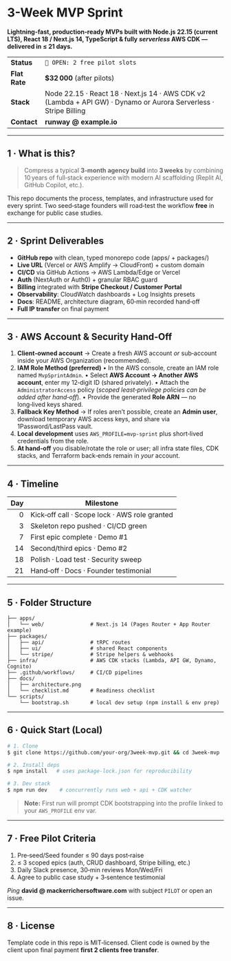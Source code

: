 # 3-Week MVP Sprint

**Lightning-fast, production‑ready MVPs built with Node.js **22.15** (current LTS), React 18 / Next.js 14, TypeScript & fully *serverless* AWS CDK — delivered in ≤ 21 days.**

|               |                                                                                                                  |
| ------------- | ---------------------------------------------------------------------------------------------------------------- |
| **Status**    | `🚀 OPEN: 2 free pilot slots`                                                                                    |
| **Flat Rate** | **\$32 000** (after pilots)                                                                                      |
| **Stack**     | Node 22.15 · React 18 · Next.js 14 · AWS CDK v2 (Lambda + API GW) · Dynamo or Aurora Serverless · Stripe Billing |
| **Contact**   | **runway @ example.io**                                                                                          |

---

## 1 · What is this?

> Compress a typical **3‑month agency build** into **3 weeks** by combining 10 years of full‑stack experience with modern AI scaffolding (Replit AI, GitHub Copilot, etc.).

This repo documents the process, templates, and infrastructure used for every sprint. Two seed‑stage founders will road‑test the workflow **free** in exchange for public case studies.

---

## 2 · Sprint Deliverables

* **GitHub repo** with clean, typed monorepo code (apps/ + packages/)
* **Live URL** (Vercel or AWS Amplify → CloudFront) + custom domain
* **CI/CD** via GitHub Actions → AWS Lambda/Edge or Vercel
* **Auth** (NextAuth or Auth0) + granular RBAC guard
* **Billing** integrated with **Stripe Checkout / Customer Portal**
* **Observability**: CloudWatch dashboards + Log Insights presets
* **Docs**: README, architecture diagram, 60‑min recorded hand‑off
* **Full IP transfer** on final payment

---

## 3 · AWS Account & Security Hand‑Off

1. **Client‑owned account** → Create a fresh AWS account *or* sub‑account inside your AWS Organization (recommended).
2. **IAM Role Method (preferred)**
   • In the AWS console, create an IAM role named `MvpSprintAdmin`.
   • Select **AWS Account → Another AWS account**, enter my 12‑digit ID (shared privately).
   • Attach the `AdministratorAccess` policy (*scoped least‑privilege policies can be added after hand‑off*).
   • Provide the generated **Role ARN** — no long‑lived keys shared.
3. **Fallback Key Method** → If roles aren’t possible, create an **Admin user**, download temporary AWS access keys, and share via 1Password/LastPass vault.
4. **Local development** uses `AWS_PROFILE=mvp-sprint` plus short‑lived credentials from the role.
5. **At hand‑off** you disable/rotate the role or user; all infra state files, CDK stacks, and Terraform back‑ends remain in *your* account.

---

## 4 · Timeline

| Day | Milestone                                     |
| --: | --------------------------------------------- |
|   0 | Kick‑off call · Scope lock · AWS role granted |
|   3 | Skeleton repo pushed · CI/CD green            |
|   7 | First epic complete · Demo #1                 |
|  14 | Second/third epics · Demo #2                  |
|  18 | Polish · Load test · Security sweep           |
|  21 | Hand‑off · Docs · Founder testimonial         |

---

## 5 · Folder Structure

```
├── apps/
│   └── web/               # Next.js 14 (Pages Router + App Router example)
├── packages/
│   ├── api/               # tRPC routes
│   ├── ui/                # shared React components
│   └── stripe/            # Stripe helpers & webhooks
├── infra/                 # AWS CDK stacks (Lambda, API GW, Dynamo, Cognito)
├── .github/workflows/     # CI/CD pipelines
├── docs/
│   ├── architecture.png
│   └── checklist.md       # Readiness checklist
└── scripts/
    └── bootstrap.sh       # local dev setup (npm install & env prep)
```

---

## 6 · Quick Start (Local)

```bash
# 1. Clone
$ git clone https://github.com/your‑org/3week‑mvp.git && cd 3week‑mvp

# 2. Install deps
$ npm install   # uses package‑lock.json for reproducibility

# 3. Dev stack
$ npm run dev    # concurrently runs web + api + CDK watcher
```

> **Note:** First run will prompt CDK bootstrapping into the profile linked to your `AWS_PROFILE` env var.

---

## 7 · Free Pilot Criteria

1. Pre‑seed/Seed founder ≤ 90 days post‑raise
2. ≤ 3 scoped epics (auth, CRUD dashboard, Stripe billing, etc.)
3. Daily Slack presence, 30‑min reviews Mon/Wed/Fri
4. Agree to public case study + 3‑sentence testimonial

*Ping* **david @ mackerrichersoftware.com** with subject `PILOT` or open an issue.

---

## 8 · License

Template code in this repo is MIT‑licensed. Client code is owned by the client upon final payment **first 2 clients free transfer**.
